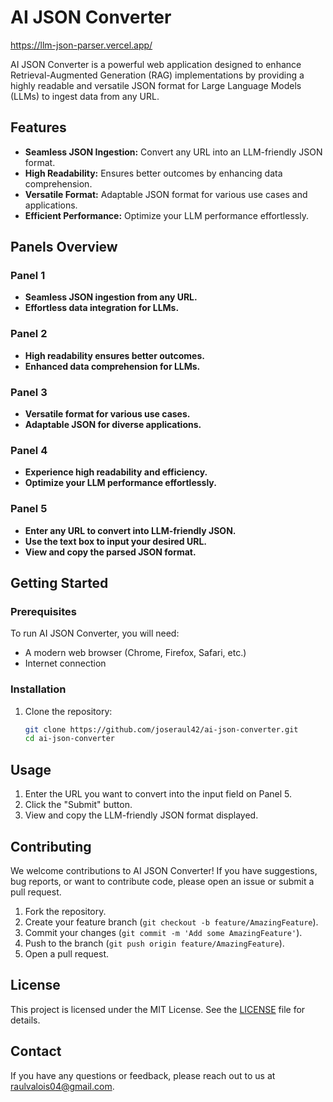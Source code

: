 # AI JSON Converter

https://llm-json-parser.vercel.app/

AI JSON Converter is a powerful web application designed to enhance Retrieval-Augmented Generation (RAG) implementations by providing a highly readable and versatile JSON format for Large Language Models (LLMs) to ingest data from any URL.

## Features

- **Seamless JSON Ingestion:** Convert any URL into an LLM-friendly JSON format.
- **High Readability:** Ensures better outcomes by enhancing data comprehension.
- **Versatile Format:** Adaptable JSON format for various use cases and applications.
- **Efficient Performance:** Optimize your LLM performance effortlessly.

## Panels Overview

### Panel 1
- **Seamless JSON ingestion from any URL.**
- **Effortless data integration for LLMs.**

### Panel 2
- **High readability ensures better outcomes.**
- **Enhanced data comprehension for LLMs.**

### Panel 3
- **Versatile format for various use cases.**
- **Adaptable JSON for diverse applications.**

### Panel 4
- **Experience high readability and efficiency.**
- **Optimize your LLM performance effortlessly.**

### Panel 5
- **Enter any URL to convert into LLM-friendly JSON.**
- **Use the text box to input your desired URL.**
- **View and copy the parsed JSON format.**

## Getting Started

### Prerequisites

To run AI JSON Converter, you will need:

- A modern web browser (Chrome, Firefox, Safari, etc.)
- Internet connection

### Installation

1. Clone the repository:
   ```bash
   git clone https://github.com/joseraul42/ai-json-converter.git
   cd ai-json-converter

## Usage
1. Enter the URL you want to convert into the input field on Panel 5.
2. Click the "Submit" button.
3. View and copy the LLM-friendly JSON format displayed.

## Contributing
We welcome contributions to AI JSON Converter! If you have suggestions, bug reports, or want to contribute code, please open an issue or submit a pull request.

1. Fork the repository.
2. Create your feature branch (`git checkout -b feature/AmazingFeature`).
3. Commit your changes (`git commit -m 'Add some AmazingFeature'`).
4. Push to the branch (`git push origin feature/AmazingFeature`).
5. Open a pull request.

## License
This project is licensed under the MIT License. See the [LICENSE](LICENSE) file for details.

## Contact
If you have any questions or feedback, please reach out to us at [raulvalois04@gmail.com](mailto:raulvalois04@gmail.com).

